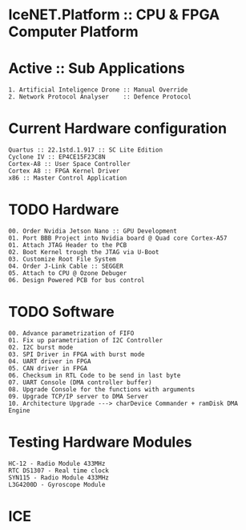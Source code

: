# IceNET.Platform :: CPU & FPGA Computer Platform

# Active :: Sub Applications

	1. Artificial Inteligence Drone :: Manual Override
	2. Network Protocol Analyser 	:: Defence Protocol

# Current Hardware configuration

	Quartus :: 22.1std.1.917 :: SC Lite Edition
	Cyclone IV :: EP4CE15F23C8N
	Cortex-A8 :: User Space Controller
	Cortex A8 :: FPGA Kernel Driver
	x86 :: Master Control Application

# TODO Hardware

	00. Order Nvidia Jetson Nano :: GPU Development
	01. Port BBB Project into Nvidia board @ Quad core Cortex-A57
	01. Attach JTAG Header to the PCB
	02. Boot Kernel trough the JTAG via U-Boot
	03. Customize Root File System
	04. Order J-Link Cable :: SEGGER
	05. Attach to CPU @ Ozone Debuger
	06. Design Powered PCB for bus control

# TODO Software

	00. Advance parametrization of FIFO
	01. Fix up parametriation of I2C Controller
	02. I2C burst mode
	03. SPI Driver in FPGA with burst mode
	04. UART driver in FPGA
	05. CAN driver in FPGA
	06. Checksum in RTL Code to be send in last byte
	07. UART Console (DMA controller buffer)
	08. Upgrade Console for the functions with arguments
	09. Upgrade TCP/IP server to DMA Server
	10. Architecture Upgrade ---> charDevice Commander + ramDisk DMA Engine

# Testing Hardware Modules

	HC-12 - Radio Module 433MHz
	RTC DS1307 - Real time clock
	SYN115 - Radio Module 433MHz
	L3G4200D - Gyroscope Module

# ICE
